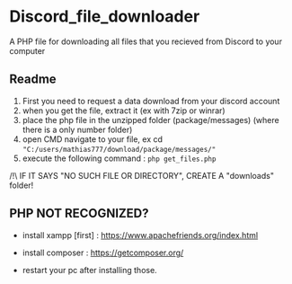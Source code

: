 # Discord_file_downloader
A PHP file for downloading all files that you recieved from Discord to your computer

## Readme
 1. First you need to request a data download from your discord account
 2. when you get the file, extract it (ex with 7zip or winrar)
 3. place the php file in the unzipped folder (package/messages) (where there is a only number folder)
 4. open CMD navigate to your file, ex cd ```"C:/users/mathias777/download/package/messages/"```
 5. execute the following command : ```php get_files.php```

 /!\ IF IT SAYS "NO SUCH FILE OR DIRECTORY", CREATE A "downloads" folder!

## PHP NOT RECOGNIZED?
* install xampp [first] : https://www.apachefriends.org/index.html

* install composer : https://getcomposer.org/

* restart your pc after installing those.
